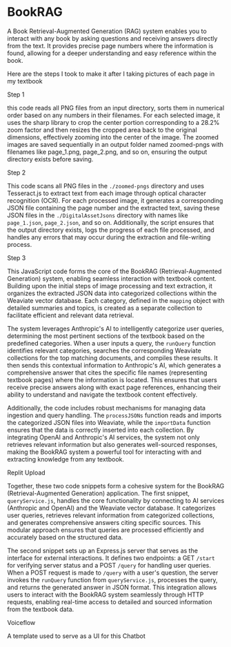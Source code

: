 # BookRAG

A Book Retrieval-Augmented Generation (RAG) system enables you to interact with any book by asking questions and receiving answers directly from the text. It provides precise page numbers where the information is found, allowing for a deeper understanding and easy reference within the book.


Here are the steps I took to make it after I taking pictures of each page in my textbook


Step 1 

this code reads all PNG files from an input directory, sorts them in numerical order based on any numbers in their filenames. For each selected image, it uses the sharp library to crop the center portion corresponding to a 28.2% zoom factor and then resizes the cropped area back to the original dimensions, effectively zooming into the center of the image. The zoomed images are saved sequentially in an output folder named zoomed-pngs with filenames like page_1.png, page_2.png, and so on, ensuring the output directory exists before saving.

Step 2 

This code scans all PNG files in the `./zoomed-pngs` directory and uses Tesseract.js to extract text from each image through optical character recognition (OCR). For each processed image, it generates a corresponding JSON file containing the page number and the extracted text, saving these JSON files in the `./DigitalAssetJsons` directory with names like `page_1.json`, `page_2.json`, and so on. Additionally, the script ensures that the output directory exists, logs the progress of each file processed, and handles any errors that may occur during the extraction and file-writing process.

Step 3 


This JavaScript code forms the core of the BookRAG (Retrieval-Augmented Generation) system, enabling seamless interaction with textbook content. Building upon the initial steps of image processing and text extraction, it organizes the extracted JSON data into categorized collections within the Weaviate vector database. Each category, defined in the `mapping` object with detailed summaries and topics, is created as a separate collection to facilitate efficient and relevant data retrieval.

The system leverages Anthropic's AI to intelligently categorize user queries, determining the most pertinent sections of the textbook based on the predefined categories. When a user inputs a query, the `runQuery` function identifies relevant categories, searches the corresponding Weaviate collections for the top matching documents, and compiles these results. It then sends this contextual information to Anthropic's AI, which generates a comprehensive answer that cites the specific file names (representing textbook pages) where the information is located. This ensures that users receive precise answers along with exact page references, enhancing their ability to understand and navigate the textbook content effectively.

Additionally, the code includes robust mechanisms for managing data ingestion and query handling. The `processJSONs` function reads and imports the categorized JSON files into Weaviate, while the `importData` function ensures that the data is correctly inserted into each collection. By integrating OpenAI and Anthropic's AI services, the system not only retrieves relevant information but also generates well-sourced responses, making the BookRAG system a powerful tool for interacting with and extracting knowledge from any textbook.


Replit Upload 


Together, these two code snippets form a cohesive system for the BookRAG (Retrieval-Augmented Generation) application. The first snippet, `queryService.js`, handles the core functionality by connecting to AI services (Anthropic and OpenAI) and the Weaviate vector database. It categorizes user queries, retrieves relevant information from categorized collections, and generates comprehensive answers citing specific sources. This modular approach ensures that queries are processed efficiently and accurately based on the structured data.

The second snippet sets up an Express.js server that serves as the interface for external interactions. It defines two endpoints: a GET `/start` for verifying server status and a POST `/query` for handling user queries. When a POST request is made to `/query` with a user's question, the server invokes the `runQuery` function from `queryService.js`, processes the query, and returns the generated answer in JSON format. This integration allows users to interact with the BookRAG system seamlessly through HTTP requests, enabling real-time access to detailed and sourced information from the textbook data.


Voiceflow

A template used to serve as a UI for this Chatbot 


